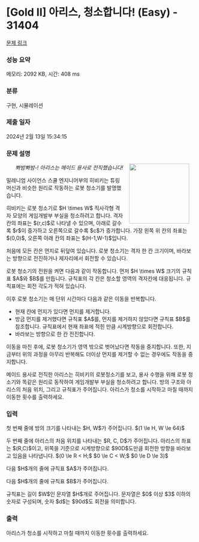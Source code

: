 # [Gold II] 아리스, 청소합니다! (Easy) - 31404 

[문제 링크](https://www.acmicpc.net/problem/31404) 

### 성능 요약

메모리: 2092 KB, 시간: 408 ms

### 분류

구현, 시뮬레이션

### 제출 일자

2024년 2월 13일 15:34:15

### 문제 설명

<p style="text-align: right;"><img alt="" src="" style="float: right; width: 160px; margin-left: 16px; margin-right: 16px;"><em>뽜밤뽜밤-! 아리스는 메이드 용사로 전직했습니다!</em></p>

<p>밀레니엄 사이언스 스쿨 엔지니어부의 히비키는 튜링 머신과 비슷한 원리로 작동하는 로봇 청소기를 발명했습니다.</p>

<p>히비키는 로봇 청소기로 $H \times W$ 직사각형 격자 모양의 게임개발부 부실을 청소하려고 합니다. 격자칸의 좌표는 $(r,c)$로 나타낼 수 있으며, 아래로 갈수록 $r$이 증가하고 오른쪽으로 갈수록 $c$가 증가합니다. 가장 왼쪽 위 칸의 좌표는 $(0,0)$, 오른쪽 아래 칸의 좌표는 $(H-1,W-1)$입니다.</p>

<p>처음에 모든 칸은 먼지로 뒤덮여 있습니다. 로봇 청소기는 격자 한 칸 크기이며, 바라보는 방향으로 전진하거나 제자리에서 회전할 수 있습니다.</p>

<p>로봇 청소기의 전원을 켜면 다음과 같이 작동합니다. 먼저 $H \times W$ 크기의 규칙표 $A$와 $B$를 만듭니다. 규칙표의 각 칸은 청소할 영역의 격자칸에 대응됩니다. 규칙표에는 회전 각도가 적혀 있습니다.</p>

<p>이후 로봇 청소기는 매 단위 시간마다 다음과 같은 이동을 반복합니다.</p>

<ul>
	<li>현재 칸에 먼지가 있다면 먼지를 제거합니다.</li>
	<li>방금 먼지를 제거했다면 규칙표 $A$를, 먼지를 제거하지 않았다면 규칙표 $B$를 참조합니다. 규칙표에서 현재 좌표에 적힌 만큼 시계방향으로 회전합니다.</li>
	<li>바라보는 방향으로 한 칸 전진합니다.</li>
</ul>

<p>이동을 마친 후에, 로봇 청소기가 영역 밖으로 벗어났다면 작동을 중지합니다. 또한, 지금부터 위의 과정을 아무리 반복해도 더이상 먼지를 제거할 수 없는 경우에도 작동을 중지합니다.</p>

<p>메이드 용사로 전직한 아리스는 히비키의 로봇청소기를 보고, 용사 수행을 위해 로봇 청소기와 똑같은 원리로 동작하여 게임개발부 부실을 청소하려고 합니다. 방의 구조와 아리스의 처음 위치, 그리고 규칙표가 주어집니다. 아리스가 청소를 시작하고 마칠 때까지 이동한 횟수를 출력하세요.</p>

### 입력 

 <p>첫 번째 줄에 방의 크기를 나타내는 $H, W$가 주어집니다. $(1 \le H, W \le 64)$</p>

<p>두 번째 줄에 아리스의 처음 위치를 나타내는 $R, C, D$가 주어집니다. 아리스의 좌표는 $(R,C)$이고, 위쪽을 기준으로 시계방향으로 $90D$도만큼 회전한 방향을 바라보고 있음을 나타냅니다. $(0 \le R < H;$ $0 \le C < W;$ $0 \le D \le 3)$</p>

<p>다음 $H$개의 줄에 규칙표 $A$가 주어집니다.</p>

<p>다음 $H$개의 줄에 규칙표 $B$가 주어집니다.</p>

<p>규칙표는 길이 $W$인 문자열 $H$개로 주어집니다. 문자열은 $0$ 이상 $3$ 이하의 숫자로 구성되며, 숫자 $d$는 $90d$도 회전을 의미합니다.</p>

### 출력 

 <p>아리스가 청소를 시작하고 마칠 때까지 이동한 횟수를 출력하세요.</p>

